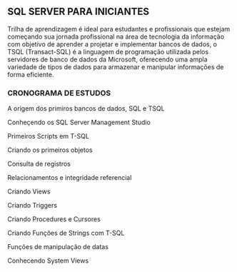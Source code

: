 ## SQL SERVER PARA INICIANTES

Trilha de aprendizagem é ideal para estudantes e profissionais que estejam começando sua jornada profissional na área de tecnologia da informação com objetivo de aprender a projetar e implementar bancos de dados, o TSQL (Transact-SQL) é a linguagem de programação utilizada pelos servidores de banco de dados da Microsoft, oferecendo uma ampla variedade de tipos de dados para armazenar e manipular informações de forma eficiente.

### CRONOGRAMA DE ESTUDOS

A origem dos primiros bancos de dados, SQL e TSQL

Conheçendo os SQL Server Management Studio

Primeiros Scripts em T-SQL

Criando os primeiros objetos

Consulta de registros

Relacionamentos e integridade referencial

Criando Views

Criando Triggers

Criando Procedures e Cursores

Criando Funções de Strings com T-SQL

Funções de manipulação de datas

Conhecendo System Views
 

